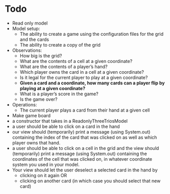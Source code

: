 # Todo
- Read only model
- Model setup:
  - The ability to create a game using the configuration files for the grid and the cards
  - The ability to create a copy of the grid
- Observations:
  - How big is the grid?
  - What are the contents of a cell at a given coordinate?
  - What are the contents of a player’s hand?
  - Which player owns the card in a cell at a given coordinate?
  - Is it legal for the current player to play at a given coordinate?
  - **Given a card and a coordinate, how many cards can a player flip by playing at a given coordinate?**
  - What is a player’s score in the game?
  - Is the game over?
- Operations:
  - The current player plays a card from their hand at a given cell
- Make game board
- a constructor that takes in a ReadonlyThreeTriosModel
- a user should be able to click on a card in the hand
- our view should (temporarily) print a message (using System.out) containing the index of the card that was clicked on as well as which player owns that hand.
- a user should be able to click on a cell in the grid and the view should (temporarily) print a message (using System.out) containing the coordinates of the cell that was clicked on, in whatever coordinate system you used in your model.
- Your view should let the user deselect a selected card in the hand by 
  - clicking on it again OR 
  - clicking on another card (in which case you should select that new card)
